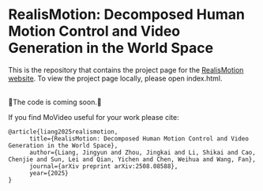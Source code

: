 # RealisMotion: Decomposed Human Motion Control and Video Generation in the World Space

This is the repository that contains the project page for the [RealisMotion website](https://jingyunliang.github.io/RealisMotion). To view the project page locally, please open index.html.

<br>
🤗The code is coming soon.🤗
<br>

If you find MoVideo useful for your work please cite:
```
@article{liang2025realismotion,
      title={RealisMotion: Decomposed Human Motion Control and Video Generation in the World Space},
      author={Liang, Jingyun and Zhou, Jingkai and Li, Shikai and Cao, Chenjie and Sun, Lei and Qian, Yichen and Chen, Weihua and Wang, Fan},
      journal={arXiv preprint arXiv:2508.08588},
      year={2025}
}
```

